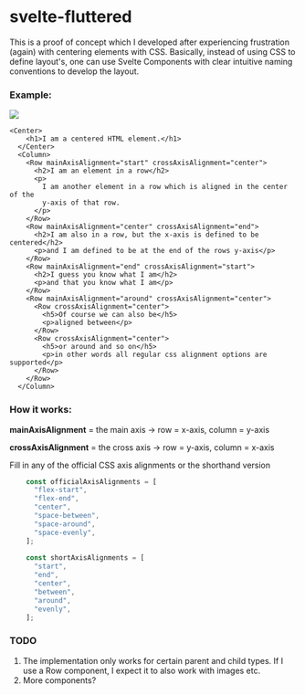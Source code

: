 # svelte-fluttered

This is a proof of concept which I developed after experiencing frustration (again) with centering elements with CSS. Basically, instead of using CSS to define layout's, one can use Svelte Components with clear intuitive naming conventions to develop the layout. 

### Example:

![](https://user-images.githubusercontent.com/35429197/105533937-14267000-5ced-11eb-889e-3988258da081.png)

```svelte
<Center>
    <h1>I am a centered HTML element.</h1>
  </Center>
  <Column>
    <Row mainAxisAlignment="start" crossAxisAlignment="center">
      <h2>I am an element in a row</h2>
      <p>
        I am another element in a row which is aligned in the center of the
        y-axis of that row.
      </p>
    </Row>
    <Row mainAxisAlignment="center" crossAxisAlignment="end">
      <h2>I am also in a row, but the x-axis is defined to be centered</h2>
      <p>and I am defined to be at the end of the rows y-axis</p>
    </Row>
    <Row mainAxisAlignment="end" crossAxisAlignment="start">
      <h2>I guess you know what I am</h2>
      <p>and that you know what I am</p>
    </Row>
    <Row mainAxisAlignment="around" crossAxisAlignment="center">
      <Row crossAxisAlignment="center">
        <h5>Of course we can also be</h5>
        <p>aligned between</p>
      </Row>
      <Row crossAxisAlignment="center">
        <h5>or around and so on</h5>
        <p>in other words all regular css alignment options are supported</p>
      </Row>
    </Row>
  </Column>
```

### How it works:

**mainAxisAlignment** \= the main axis -> row = x-axis, column = y-axis

**crossAxisAlignment** \= the cross axis -> row = y-axis, column = x-axis

Fill in any of the official CSS axis alignments or the shorthand version

```javascript
    const officialAxisAlignments = [
      "flex-start",
      "flex-end",
      "center",
      "space-between",
      "space-around",
      "space-evenly",
    ];
  
    const shortAxisAlignments = [
      "start",
      "end",
      "center",
      "between",
      "around",
      "evenly",
    ];
```

### TODO

1.  The implementation only works for certain parent and child types. If I use a Row component, I expect it to also work with images etc.
2.  More components?
